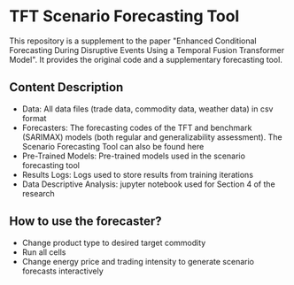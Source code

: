 # TFT Scenario Forecasting Tool

This repository is a supplement to the paper "Enhanced Conditional Forecasting During Disruptive Events Using a Temporal Fusion Transformer Model". It provides the original code and a supplementary forecasting tool. 

## Content Description
- Data: All data files (trade data, commodity data, weather data) in csv format
- Forecasters: The forecasting codes of the TFT and benchmark (SARIMAX) models (both regular and generalizability assessment). The Scenario Forecasting Tool can also be found here
- Pre-Trained Models: Pre-trained models used in the scenario forecasting tool
- Results Logs: Logs used to store results from training iterations
- Data Descriptive Analysis: jupyter notebook used for Section 4 of the research

## How to use the forecaster?
- Change product type to desired target commodity
- Run all cells
- Change energy price and trading intensity to generate scenario forecasts interactively 
